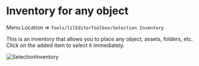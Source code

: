﻿# Inventory for any object

Menu Location => `Tools/lilEditorToolbox/Selection Inventory`

This is an inventory that allows you to place any object, assets, folders, etc. Click on the added item to select it immediately.

![SelectionInventory](/images/en_US/EditorWindow/SelectionInventory.png "SelectionInventory")
